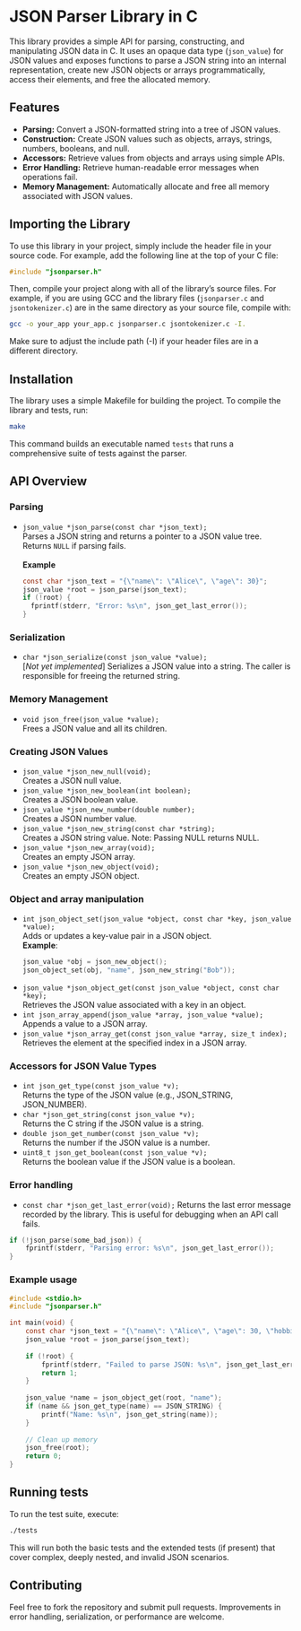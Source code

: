 # JSON Parser Library in C

This library provides a simple API for parsing, constructing, and manipulating JSON data in C. It uses an opaque data type (`json_value`) for JSON values and exposes functions to parse a JSON string into an internal representation, create new JSON objects or arrays programmatically, access their elements, and free the allocated memory.

## Features

- **Parsing:** Convert a JSON-formatted string into a tree of JSON values.
- **Construction:** Create JSON values such as objects, arrays, strings, numbers, booleans, and null.
- **Accessors:** Retrieve values from objects and arrays using simple APIs.
- **Error Handling:** Retrieve human-readable error messages when operations fail.
- **Memory Management:** Automatically allocate and free all memory associated with JSON values.

## Importing the Library

To use this library in your project, simply include the header file in your source code. For example, add the following line at the top of your C file:

```c
#include "jsonparser.h"
```
Then, compile your project along with all of the library’s source files. 
For example, if you are using GCC and the library files (`jsonparser.c` and `jsontokenizer.c`) are in the same directory as your source file, 
compile with:

```bash
gcc -o your_app your_app.c jsonparser.c jsontokenizer.c -I.
```
Make sure to adjust the include path (-I) if your header files are in a different directory.

## Installation

The library uses a simple Makefile for building the project. To compile the library and tests, run:

```bash
make
```

This command builds an executable named `tests` that runs a comprehensive suite of tests against the parser.

## API Overview

### Parsing
- `json_value *json_parse(const char *json_text);` <br />
  Parses a JSON string and returns a pointer to a JSON value tree. Returns `NULL` if parsing fails. <br /> <br />
  **Example** 
  ```c
  const char *json_text = "{\"name\": \"Alice\", \"age\": 30}";
  json_value *root = json_parse(json_text);
  if (!root) {
    fprintf(stderr, "Error: %s\n", json_get_last_error());
  }
  ```

### Serialization
- `char *json_serialize(const json_value *value);` <br />
  [*Not yet implemented*] Serializes a JSON value into a string. The caller is responsible for freeing the returned string.

### Memory Management
- `void json_free(json_value *value);` <br />
Frees a JSON value and all its children.

### Creating JSON Values
- `json_value *json_new_null(void);` <br />
  Creates a JSON null value.
- `json_value *json_new_boolean(int boolean);` <br />
  Creates a JSON boolean value.
- `json_value *json_new_number(double number);` <br />
  Creates a JSON number value.
- `json_value *json_new_string(const char *string);` <br />
  Creates a JSON string value. Note: Passing NULL returns NULL.
- `json_value *json_new_array(void);` <br />
  Creates an empty JSON array.
- `json_value *json_new_object(void);` <br />
  Creates an empty JSON object.

### Object and array manipulation
- `int json_object_set(json_value *object, const char *key, json_value *value);` <br />
Adds or updates a key-value pair in a JSON object. <br />
**Example**:
  ```c
  json_value *obj = json_new_object();
  json_object_set(obj, "name", json_new_string("Bob"));
  ```
- `json_value *json_object_get(const json_value *object, const char *key);` <br />
Retrieves the JSON value associated with a key in an object.
- `int json_array_append(json_value *array, json_value *value);` <br />
Appends a value to a JSON array.
- `json_value *json_array_get(const json_value *array, size_t index);` <br />
Retrieves the element at the specified index in a JSON array.

### Accessors for JSON Value Types
- `int json_get_type(const json_value *v);` <br />
Returns the type of the JSON value (e.g., JSON_STRING, JSON_NUMBER).
- `char *json_get_string(const json_value *v);` <br />
Returns the C string if the JSON value is a string.
- `double json_get_number(const json_value *v);` <br />
Returns the number if the JSON value is a number.
- `uint8_t json_get_boolean(const json_value *v);` <br />
Returns the boolean value if the JSON value is a boolean.

### Error handling 
- `const char *json_get_last_error(void);`
Returns the last error message recorded by the library. This is useful for debugging when an API call fails.
```c
if (!json_parse(some_bad_json)) {
    fprintf(stderr, "Parsing error: %s\n", json_get_last_error());
}
```

### Example usage
```c
#include <stdio.h>
#include "jsonparser.h"

int main(void) {
    const char *json_text = "{\"name\": \"Alice\", \"age\": 30, \"hobbies\": [\"reading\", \"coding\"]}";
    json_value *root = json_parse(json_text);
    
    if (!root) {
        fprintf(stderr, "Failed to parse JSON: %s\n", json_get_last_error());
        return 1;
    }
    
    json_value *name = json_object_get(root, "name");
    if (name && json_get_type(name) == JSON_STRING) {
        printf("Name: %s\n", json_get_string(name));
    }
    
    // Clean up memory
    json_free(root);
    return 0;
}
```

## Running tests
To run the test suite, execute:
```bash
./tests
```
This will run both the basic tests and the extended tests (if present) that cover complex, deeply nested, and invalid JSON scenarios.

## Contributing
Feel free to fork the repository and submit pull requests. Improvements in error handling, serialization, or performance are welcome.
